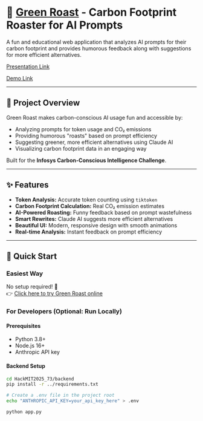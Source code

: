 # 🌱 [Green Roast](https://greenroastfront.vercel.app/) - Carbon Footprint Roaster for AI Prompts

A fun and educational web application that analyzes AI prompts for their carbon footprint and provides humorous feedback along with suggestions for more efficient alternatives.  

[Presentation Link](https://docs.google.com/presentation/d/184PHNW4bmlIh1W3O0RoM1Gxk-vOkOndLDarEW7f9k2s/edit?usp=sharing)

[Demo Link](https://youtu.be/lggRMoP_o2g?si=GkA7-PKh60GkqSR-)


---

## 🎯 Project Overview  

Green Roast makes carbon-conscious AI usage fun and accessible by:  
- Analyzing prompts for token usage and CO₂ emissions  
- Providing humorous "roasts" based on prompt efficiency  
- Suggesting greener, more efficient alternatives using Claude AI  
- Visualizing carbon footprint data in an engaging way  

Built for the **Infosys Carbon-Conscious Intelligence Challenge**.  

---

## ✨ Features  

- **Token Analysis:** Accurate token counting using `tiktoken`  
- **Carbon Footprint Calculation:** Real CO₂ emission estimates  
- **AI-Powered Roasting:** Funny feedback based on prompt wastefulness  
- **Smart Rewrites:** Claude AI suggests more efficient alternatives  
- **Beautiful UI:** Modern, responsive design with smooth animations  
- **Real-time Analysis:** Instant feedback on prompt efficiency  

---

## 🚀 Quick Start  

### Easiest Way  
No setup required! 🎉  
👉 [Click here to try Green Roast online](https://greenroastfront.vercel.app)  

### For Developers (Optional: Run Locally)  

#### Prerequisites  
- Python 3.8+  
- Node.js 16+  
- Anthropic API key  

#### Backend Setup  
```bash
cd HackMIT2025_73/backend
pip install -r ../requirements.txt

# Create a .env file in the project root
echo "ANTHROPIC_API_KEY=your_api_key_here" > .env

python app.py
